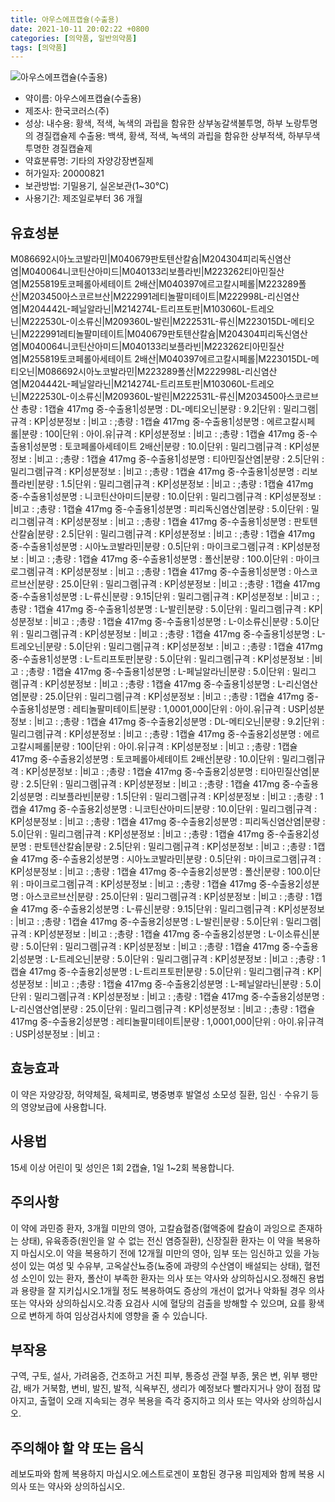 ```yaml
---
title: 아우스에프캡슐(수출용)
date: 2021-10-11 20:02:22 +0800
categories: [의약품, 일반의약품]
tags: [의약품]
---
```

![아우스에프캡슐(수출용)](https://nedrug.mfds.go.kr/pbp/cmn/itemImageDownload/147428190319900059)

- 약이름: 아우스에프캡슐(수출용)
- 제조사: 한국코러스(주)
- 성상: 내수용: 황색, 적색, 녹색의 과립을 함유한 상부농갈색불투명, 하부 노랑투명의 경질캡슐제
수출용: 백색, 황색, 적색, 녹색의 과립을 함유한 상부적색, 하부무색투명한 경질캡슐제
- 약효분류명: 기타의 자양강장변질제
- 허가일자: 20000821
- 보관방법: 기밀용기, 실온보관(1~30℃)
- 사용기간: 제조일로부터 36 개월
## 유효성분
M086692시아노코발라민|M040679판토텐산칼슘|M204304피리독신염산염|M040064니코틴산아미드|M040133리보플라빈|M223262티아민질산염|M255819토코페롤아세테이트 2배산|M040397에르고칼시페롤|M223289폴산|M203450아스코르브산|M222991레티놀팔미테이트|M222998L-리신염산염|M204442L-페닐알라닌|M214274L-트리프토판|M103060L-트레오닌|M222530L-이소류신|M209360L-발린|M222531L-류신|M223015DL-메티오닌|M222991레티놀팔미테이트|M040679판토텐산칼슘|M204304피리독신염산염|M040064니코틴산아미드|M040133리보플라빈|M223262티아민질산염|M255819토코페롤아세테이트 2배산|M040397에르고칼시페롤|M223015DL-메티오닌|M086692시아노코발라민|M223289폴산|M222998L-리신염산염|M204442L-페닐알라닌|M214274L-트리프토판|M103060L-트레오닌|M222530L-이소류신|M209360L-발린|M222531L-류신|M203450아스코르브산
총량 : 1캡슐 417mg 중-수출용1|성분명 : DL-메티오닌|분량 : 9.2|단위 : 밀리그램|규격 : KP|성분정보 : |비고 : ;총량 : 1캡슐 417mg 중-수출용1|성분명 : 에르고칼시페롤|분량 : 100|단위 : 아이.유|규격 : KP|성분정보 : |비고 : ;총량 : 1캡슐 417mg 중-수출용1|성분명 : 토코페롤아세테이트 2배산|분량 : 10.0|단위 : 밀리그램|규격 : KP|성분정보 : |비고 : ;총량 : 1캡슐 417mg 중-수출용1|성분명 : 티아민질산염|분량 : 2.5|단위 : 밀리그램|규격 : KP|성분정보 : |비고 : ;총량 : 1캡슐 417mg 중-수출용1|성분명 : 리보플라빈|분량 : 1.5|단위 : 밀리그램|규격 : KP|성분정보 : |비고 : ;총량 : 1캡슐 417mg 중-수출용1|성분명 : 니코틴산아미드|분량 : 10.0|단위 : 밀리그램|규격 : KP|성분정보 : |비고 : ;총량 : 1캡슐 417mg 중-수출용1|성분명 : 피리독신염산염|분량 : 5.0|단위 : 밀리그램|규격 : KP|성분정보 : |비고 : ;총량 : 1캡슐 417mg 중-수출용1|성분명 : 판토텐산칼슘|분량 : 2.5|단위 : 밀리그램|규격 : KP|성분정보 : |비고 : ;총량 : 1캡슐 417mg 중-수출용1|성분명 : 시아노코발라민|분량 : 0.5|단위 : 마이크로그램|규격 : KP|성분정보 : |비고 : ;총량 : 1캡슐 417mg 중-수출용1|성분명 : 폴산|분량 : 100.0|단위 : 마이크로그램|규격 : KP|성분정보 : |비고 : ;총량 : 1캡슐 417mg 중-수출용1|성분명 : 아스코르브산|분량 : 25.0|단위 : 밀리그램|규격 : KP|성분정보 : |비고 : ;총량 : 1캡슐 417mg 중-수출용1|성분명 : L-류신|분량 : 9.15|단위 : 밀리그램|규격 : KP|성분정보 : |비고 : ;총량 : 1캡슐 417mg 중-수출용1|성분명 : L-발린|분량 : 5.0|단위 : 밀리그램|규격 : KP|성분정보 : |비고 : ;총량 : 1캡슐 417mg 중-수출용1|성분명 : L-이소류신|분량 : 5.0|단위 : 밀리그램|규격 : KP|성분정보 : |비고 : ;총량 : 1캡슐 417mg 중-수출용1|성분명 : L-트레오닌|분량 : 5.0|단위 : 밀리그램|규격 : KP|성분정보 : |비고 : ;총량 : 1캡슐 417mg 중-수출용1|성분명 : L-트리프토판|분량 : 5.0|단위 : 밀리그램|규격 : KP|성분정보 : |비고 : ;총량 : 1캡슐 417mg 중-수출용1|성분명 : L-페닐알라닌|분량 : 5.0|단위 : 밀리그램|규격 : KP|성분정보 : |비고 : ;총량 : 1캡슐 417mg 중-수출용1|성분명 : L-리신염산염|분량 : 25.0|단위 : 밀리그램|규격 : KP|성분정보 : |비고 : ;총량 : 1캡슐 417mg 중-수출용1|성분명 : 레티놀팔미테이트|분량 : 1,0001,000|단위 : 아이.유|규격 : USP|성분정보 : |비고 : ;총량 : 1캡슐 417mg 중-수출용2|성분명 : DL-메티오닌|분량 : 9.2|단위 : 밀리그램|규격 : KP|성분정보 : |비고 : ;총량 : 1캡슐 417mg 중-수출용2|성분명 : 에르고칼시페롤|분량 : 100|단위 : 아이.유|규격 : KP|성분정보 : |비고 : ;총량 : 1캡슐 417mg 중-수출용2|성분명 : 토코페롤아세테이트 2배산|분량 : 10.0|단위 : 밀리그램|규격 : KP|성분정보 : |비고 : ;총량 : 1캡슐 417mg 중-수출용2|성분명 : 티아민질산염|분량 : 2.5|단위 : 밀리그램|규격 : KP|성분정보 : |비고 : ;총량 : 1캡슐 417mg 중-수출용2|성분명 : 리보플라빈|분량 : 1.5|단위 : 밀리그램|규격 : KP|성분정보 : |비고 : ;총량 : 1캡슐 417mg 중-수출용2|성분명 : 니코틴산아미드|분량 : 10.0|단위 : 밀리그램|규격 : KP|성분정보 : |비고 : ;총량 : 1캡슐 417mg 중-수출용2|성분명 : 피리독신염산염|분량 : 5.0|단위 : 밀리그램|규격 : KP|성분정보 : |비고 : ;총량 : 1캡슐 417mg 중-수출용2|성분명 : 판토텐산칼슘|분량 : 2.5|단위 : 밀리그램|규격 : KP|성분정보 : |비고 : ;총량 : 1캡슐 417mg 중-수출용2|성분명 : 시아노코발라민|분량 : 0.5|단위 : 마이크로그램|규격 : KP|성분정보 : |비고 : ;총량 : 1캡슐 417mg 중-수출용2|성분명 : 폴산|분량 : 100.0|단위 : 마이크로그램|규격 : KP|성분정보 : |비고 : ;총량 : 1캡슐 417mg 중-수출용2|성분명 : 아스코르브산|분량 : 25.0|단위 : 밀리그램|규격 : KP|성분정보 : |비고 : ;총량 : 1캡슐 417mg 중-수출용2|성분명 : L-류신|분량 : 9.15|단위 : 밀리그램|규격 : KP|성분정보 : |비고 : ;총량 : 1캡슐 417mg 중-수출용2|성분명 : L-발린|분량 : 5.0|단위 : 밀리그램|규격 : KP|성분정보 : |비고 : ;총량 : 1캡슐 417mg 중-수출용2|성분명 : L-이소류신|분량 : 5.0|단위 : 밀리그램|규격 : KP|성분정보 : |비고 : ;총량 : 1캡슐 417mg 중-수출용2|성분명 : L-트레오닌|분량 : 5.0|단위 : 밀리그램|규격 : KP|성분정보 : |비고 : ;총량 : 1캡슐 417mg 중-수출용2|성분명 : L-트리프토판|분량 : 5.0|단위 : 밀리그램|규격 : KP|성분정보 : |비고 : ;총량 : 1캡슐 417mg 중-수출용2|성분명 : L-페닐알라닌|분량 : 5.0|단위 : 밀리그램|규격 : KP|성분정보 : |비고 : ;총량 : 1캡슐 417mg 중-수출용2|성분명 : L-리신염산염|분량 : 25.0|단위 : 밀리그램|규격 : KP|성분정보 : |비고 : ;총량 : 1캡슐 417mg 중-수출용2|성분명 : 레티놀팔미테이트|분량 : 1,0001,000|단위 : 아이.유|규격 : USP|성분정보 : |비고 :
## 효능효과
이 약은 자양강장, 허약체질, 육체피로, 병중병후 발열성 소모성 질환, 임신ㆍ수유기 등의 영양보급에 사용합니다.
## 사용법
15세 이상 어린이 및 성인은 1회 2캡슐, 1일 1~2회 복용합니다.
## 주의사항
이 약에 과민증 환자, 3개월 미만의 영아, 고칼슘혈증(혈액중에 칼슘이 과잉으로 존재하는 상태), 유육종증(원인을 알 수 없는 전신 염증질환), 신장질환 환자는 이 약을 복용하지 마십시오.이 약을 복용하기 전에 12개월 미만의 영아, 임부 또는 임신하고 있을 가능성이 있는 여성 및 수유부, 고옥살산뇨증(뇨중에 과량의 수산염이 배설되는 상태), 혈전성 소인이 있는 환자, 폴산이 부족한 환자는 의사 또는 약사와 상의하십시오.정해진 용법과 용량을 잘 지키십시오.1개월 정도 복용하여도 증상의 개선이 없거나 악화될 경우 의사 또는 약사와 상의하십시오.각종 요검사 시에 혈당의 검출을 방해할 수 있으며, 요를 황색으로 변하게 하여 임상검사치에 영향을 줄 수 있습니다.
## 부작용
구역, 구토, 설사, 가려움증, 건조하고 거친 피부, 통증성 관절 부종, 묽은 변, 위부 팽만감, 배가 거북함, 변비, 발진, 발적, 식욕부진, 생리가 예정보다 빨라지거나 양이 점점 많아지고, 출혈이 오래 지속되는 경우 복용을 즉각 중지하고 의사 또는 약사와 상의하십시오.
## 주의해야 할 약 또는 음식
레보도파와 함께 복용하지 마십시오.에스트로겐이 포함된 경구용 피임제와 함께 복용 시 의사 또는 약사와 상의하십시오.
